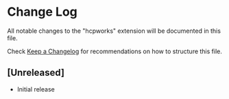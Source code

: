 # Change Log

All notable changes to the "hcpworks" extension will be documented in this file.

Check [Keep a Changelog](http://keepachangelog.com/) for recommendations on how to structure this file.

## [Unreleased]

- Initial release